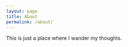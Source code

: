 ```yaml
---
layout: page
title: About
permalink: /about/
---
```


This is just a place where I wander my thoughts.


